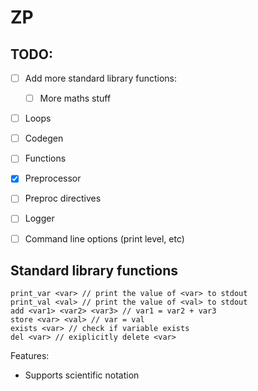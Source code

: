 # ZP

## TODO:
 - [ ] Add more standard library functions:
    - [ ] More maths stuff
 - [ ] Loops
 - [ ] Codegen
 - [ ] Functions
 - [x] Preprocessor
 - [ ] Preproc directives
 - [ ] Logger
 - [ ] Command line options (print level, etc)


## Standard library functions
```
print_var <var> // print the value of <var> to stdout
print_val <val> // print the value of <val> to stdout
add <var1> <var2> <var3> // var1 = var2 + var3
store <var> <val> // var = val
exists <var> // check if variable exists
del <var> // exiplicitly delete <var>
```
Features:
 - Supports scientific notation

